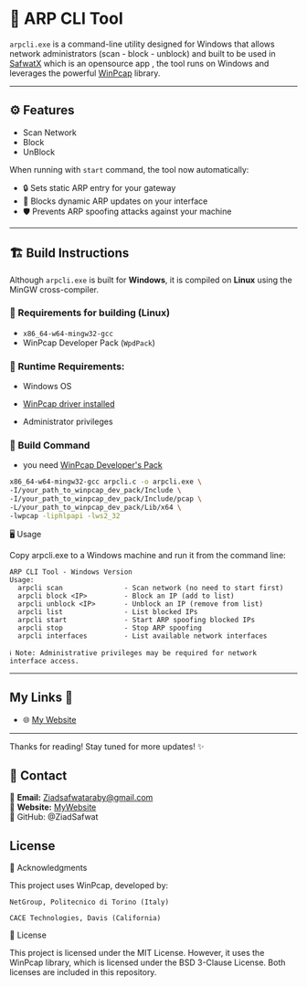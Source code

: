 # 🧰 ARP CLI Tool

`arpcli.exe` is a command-line utility designed for Windows that allows network administrators (scan - block - unblock) and built to be used in [SafwatX](https://github.com/ZiadSafwat/SafwatX) which is an opensource app , the tool runs on Windows and leverages the powerful [WinPcap](https://www.winpcap.org/) library.

---

## ⚙️ Features

- Scan Network
- Block
- UnBlock
 
When running with `start` command, the tool now automatically:
- 🔒 Sets static ARP entry for your gateway
- 🚫 Blocks dynamic ARP updates on your interface
- 🛡️ Prevents ARP spoofing attacks against your machine
---

## 🏗️ Build Instructions

Although `arpcli.exe` is built for **Windows**, it is compiled on **Linux** using the MinGW cross-compiler.

### 🔧 Requirements for building (Linux) 

- `x86_64-w64-mingw32-gcc`
- WinPcap Developer Pack (`WpdPack`)

### 🔧 Runtime Requirements:

- Windows OS

- [WinPcap driver installed](https://www.winpcap.org/install/) 

- Administrator privileges

### 🧪 Build Command
- you need [WinPcap Developer's Pack](https://www.winpcap.org/devel.htm)

```bash
x86_64-w64-mingw32-gcc arpcli.c -o arpcli.exe \
-I/your_path_to_winpcap_dev_pack/Include \
-I/your_path_to_winpcap_dev_pack/Include/pcap \
-L/your_path_to_winpcap_dev_pack/Lib/x64 \
-lwpcap -liphlpapi -lws2_32
```
🖥️ Usage

Copy arpcli.exe to a Windows machine and run it from the command line:
```
ARP CLI Tool - Windows Version
Usage:
  arpcli scan               - Scan network (no need to start first)
  arpcli block <IP>         - Block an IP (add to list)
  arpcli unblock <IP>       - Unblock an IP (remove from list)
  arpcli list               - List blocked IPs
  arpcli start              - Start ARP spoofing blocked IPs
  arpcli stop               - Stop ARP spoofing
  arpcli interfaces         - List available network interfaces
  ```
    ℹ️ Note: Administrative privileges may be required for network interface access.
---

## My Links 🔗

- 🌐 [My Website](https://waves.pockethost.io/user-profile/3b5wmxh6tierl5h)  


---

Thanks for reading! Stay tuned for more updates! ✨
## 📩 Contact  
📧 **Email:** [Ziadsafwataraby@gmail.com](mailto:Ziadsafwataraby@gmail.com)  
🔗 **Website:** [MyWebsite](https://waves.pockethost.io/user-profile/3b5wmxh6tierl5h)  
🔗 GitHub: @ZiadSafwat
 
## License
📄 Acknowledgments

This project uses WinPcap, developed by:

    NetGroup, Politecnico di Torino (Italy)

    CACE Technologies, Davis (California)

🪪 License

This project is licensed under the MIT License. However, it uses the WinPcap library, which is licensed under the BSD 3-Clause License. Both licenses are included in this repository.
